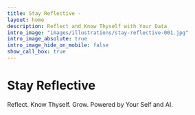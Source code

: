 ```yaml
---
title: Stay Reflective - 
layout: home
description: Reflect and Know Thyself with Your Data
intro_image: "images/illustrations/stay-reflective-001.jpg"
intro_image_absolute: true
intro_image_hide_on_mobile: false
show_call_box: true
---
```


# Stay Reflective

Reflect. Know Thyself. Grow. Powered by Your Self and AI. 